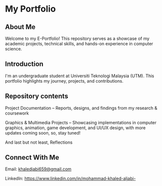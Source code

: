 # My Portfolio  
## About Me  

Welcome to my E-Portfolio! This repository serves as a showcase of my academic projects, technical skills, and hands-on experience in computer science.

## Introduction  


I'm an undergraduate student at Universiti Teknologi Malaysia (UTM). This portfolio highlights my journey, projects, and contributions.

## Repository contents

Project Documentation – Reports, designs, and findings from my research & coursework

Graphics & Multimedia Projects – Showcasing implementations in computer graphics, animation, game development, and UI/UX design, with more updates coming soon, so, stay tuned!

And last but not least, Reflections

## Connect With Me  


Email: khaledjabi659@gmail.com

LinkedIn: https://www.linkedin.com/in/mohammad-khaled-aljabi-


